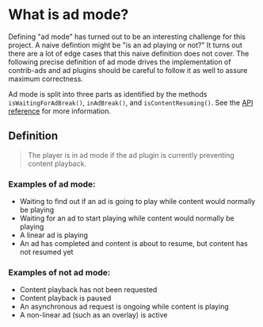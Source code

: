 # What is ad mode?

Defining "ad mode" has turned out to be an interesting challenge for this project. A naive defintion might be "is an ad playing or not?" It turns out there are a lot of edge cases that this naive definition does not cover. The following precise definition of ad mode drives the implementation of contrib-ads and ad plugins should be careful to follow it as well to assure maximum correctness.

Ad mode is split into three parts as identified by the methods `isWaitingForAdBreak()`, `inAdBreak()`, and `isContentResuming()`. See the [API reference](api.md) for more information.

## Definition

> The player is in ad mode if the ad plugin is currently preventing content playback.

### Examples of ad mode:

* Waiting to find out if an ad is going to play while content would normally be playing
* Waiting for an ad to start playing while content would normally be playing
* A linear ad is playing
* An ad has completed and content is about to resume, but content has not resumed yet

### Examples of not ad mode:

* Content playback has not been requested
* Content playback is paused
* An asynchronous ad request is ongoing while content is playing
* A non-linear ad (such as an overlay) is active

